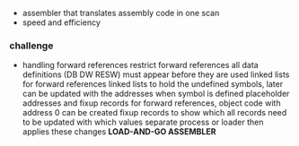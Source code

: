 - assembler that translates assembly code in one scan
- speed and efficiency


### challenge
- handling forward references
		restrict forward references
		  all data definitions (DB DW RESW) must appear before they are used
		linked lists for forward references
			linked lists to hold the undefined symbols, later can be updated with the addresses when symbol is defined
		placeholder addresses and fixup records
			for forward references, object code with address 0 can be created
			fixup records to show which all records need to be updated with which values
			separate process or loader then applies these changes
		**LOAD-AND-GO ASSEMBLER**
			